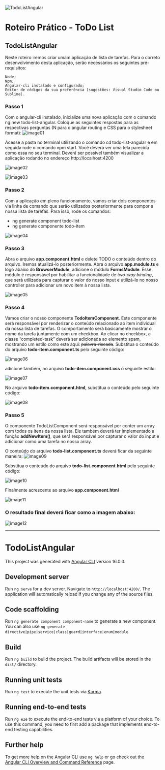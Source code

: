 ![TodoListAngular](src/assets/images/logoAngular.png)

# Roteiro Prático - ToDo List

## TodoListAngular

Neste roteiro iremos criar umam aplicação de lista de tarefas. Para o correto desenvolvimento desta aplicação, serão necessários os seguintes pré-requisitos:

    Node;
    Npm;
    Angular-cli instalado e configurado;
    Editor de códigos da sua preferência (sugestões: Visual Studio Code ou Sublime).

### Passo 1

Com o angular-cli instalado, inicialize uma nova aplicação com o comando ng new todo-list-angular. Coloque as seguintes respostas para as respectivas perguntas (N para o angular routing e CSS para o stylesheet format):
![image01](src/assets/images/image01.png)

Acesse a pasta no terminal utilizando o comando cd todo-list-angular e em seguida rode o comando npm start. Você deverá ver uma tela parecida como essa no seu terminal. Deverá ser possível também visualizar a aplicação rodando no endereço http://localhost:4200

![image02](src/assets/images/image02.png)

![image03](src/assets/images/image03.png)

### Passo 2

Com a aplicação em pleno funcionamento, vamos criar dois componentes via linha de comando que serão utilizados posteriormente para compor a nossa lista de tarefas. Para isso, rode os comandos:

<ul>
    <li>ng generate component todo-list</li>
    <li>ng generate componente todo-item</li>

</ul>

![image04](src/assets/images/image04.png)

### Passo 3

Abra o arquivo **app.component.html** e delete TODO o conteúdo dentro do arquivo. Iremos atualizá-lo posteriormente. Abra o arquivo **app.module.ts** e logo abaixo do **BrowserModule**, adicione o módulo **FormsModule**. Esse módulo é responsável por habilitar a funcionalidade de _two-way binding_, que será utilizada para capturar o valor do nosso input e utilizá-lo no nosso controller para adicionar um novo item à nossa lista.

![image05](src/assets/images/image05.png)

### Passo 4

Vamos criar o nosso componente **TodoItemComponent**. Este componente será responsável por renderizar o conteúdo relacionado ao item individual da nossa lista de tarefas. O comportamento será basicamente mostrar o nome da tarefa juntamente com um checkbox. Ao clicar no checkbox, a classe “completed-task” deverá ser adicionada ao elemento spam, mostrando um estilo como este aqui: ~~palavra-riscada~~. Substitua o conteúdo do arquivo **todo-item.component.ts** pelo seguinte código:

![image06](src/assets/images/image06.png)

adicione também, no arquivo **todo-item.component.css** o seguinte estilo:

![image07](src/assets/images/image07.png)

No arquivo **todo-item.component.html**, substitua o conteúdo pelo seguinte código:

![image08](src/assets/images/image08.png)

### Passo 5

O componente TodoListComponent será responsável por conter um array com todos os itens da nossa lista. Ele também deverá ter implementado a função **addNewItem()**, que será responsável por capturar o valor do input e adicionar como uma tarefa no nosso array.

O conteúdo do arquivo **todo-list.component.ts** deverá ficar da seguinte maneira:
![image09](src/assets/images/image09.png)

Substitua o conteúdo do arquivo **todo-list.component.html** pelo seguinte código:

![image10](src/assets/images/image10.png)

Finalmente acrescente ao arquivo **app.component.html**

![image11](src/assets/images/image11.png)

### O resultado final deverá ficar como a imagem abaixo:

![image12](src/assets/images/image12.png)

---

# TodoListAngular

This project was generated with [Angular CLI](https://github.com/angular/angular-cli) version 16.0.0.

## Development server

Run `ng serve` for a dev server. Navigate to `http://localhost:4200/`. The application will automatically reload if you change any of the source files.

## Code scaffolding

Run `ng generate component component-name` to generate a new component. You can also use `ng generate directive|pipe|service|class|guard|interface|enum|module`.

## Build

Run `ng build` to build the project. The build artifacts will be stored in the `dist/` directory.

## Running unit tests

Run `ng test` to execute the unit tests via [Karma](https://karma-runner.github.io).

## Running end-to-end tests

Run `ng e2e` to execute the end-to-end tests via a platform of your choice. To use this command, you need to first add a package that implements end-to-end testing capabilities.

## Further help

To get more help on the Angular CLI use `ng help` or go check out the [Angular CLI Overview and Command Reference](https://angular.io/cli) page.
